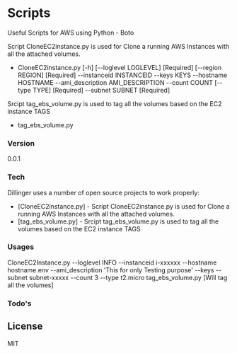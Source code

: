 # Scripts

Useful Scripts for AWS using Python - Boto

Script CloneEC2instance.py  is used for Clone a running AWS Instances with all the attached volumes.
  - CloneEC2instance.py  [-h] [--loglevel LOGLEVEL] [Required]
                               [--region REGION] [Required]
                               --instanceid INSTANCEID 
                               --keys KEYS 
                               --hostname HOSTNAME 
                               --ami_description AMI_DESCRIPTION 
                               --count COUNT 
                               [--type TYPE] [Required]
                               --subnet SUBNET [Required]

Srcipt tag_ebs_volume.py is used to tag all the volumes based on the EC2 instance TAGS
  - tag_ebs_volume.py


### Version
0.0.1

### Tech

Dillinger uses a number of open source projects to work properly:

* [CloneEC2instance.py] - Script CloneEC2instance.py  is used for Clone a running AWS Instances with all the attached volumes.
* [tag_ebs_volume.py] - Srcipt tag_ebs_volume.py is used to tag all the volumes based on the EC2 instance TAGS

### Usages
CloneEC2Instance.py --loglevel INFO --instanceid i-xxxxxx --hostname hostname.env --ami_description 'This for only Testing purpose' --keys <keyname> --subnet subnet-xxxxx --count 3 --type t2.micro
tag_ebs_volume.py [Will tag all the volumes]
### Todo's


License
----
MIT

